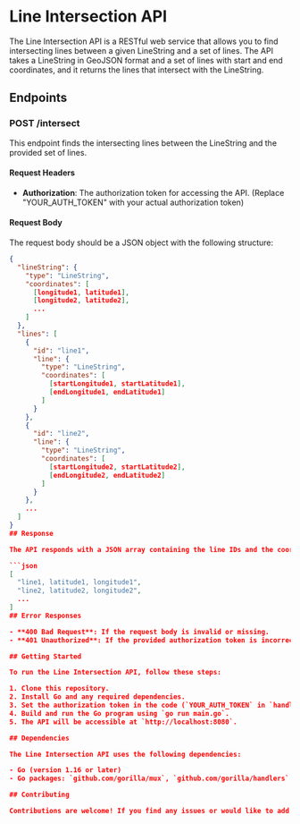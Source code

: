 # Line Intersection API

The Line Intersection API is a RESTful web service that allows you to find intersecting lines between a given LineString and a set of lines. The API takes a LineString in GeoJSON format and a set of lines with start and end coordinates, and it returns the lines that intersect with the LineString.

## Endpoints

### POST /intersect

This endpoint finds the intersecting lines between the LineString and the provided set of lines.

#### Request Headers

- **Authorization**: The authorization token for accessing the API. (Replace "YOUR_AUTH_TOKEN" with your actual authorization token)

#### Request Body

The request body should be a JSON object with the following structure:

```json
{
  "lineString": {
    "type": "LineString",
    "coordinates": [
      [longitude1, latitude1],
      [longitude2, latitude2],
      ...
    ]
  },
  "lines": [
    {
      "id": "line1",
      "line": {
        "type": "LineString",
        "coordinates": [
          [startLongitude1, startLatitude1],
          [endLongitude1, endLatitude1]
        ]
      }
    },
    {
      "id": "line2",
      "line": {
        "type": "LineString",
        "coordinates": [
          [startLongitude2, startLatitude2],
          [endLongitude2, endLatitude2]
        ]
      }
    },
    ...
  ]
}
## Response

The API responds with a JSON array containing the line IDs and the coordinates where each line intersects with the LineString:

```json
[
  "line1, latitude1, longitude1",
  "line2, latitude2, longitude2",
  ...
]
## Error Responses

- **400 Bad Request**: If the request body is invalid or missing.
- **401 Unauthorized**: If the provided authorization token is incorrect or missing.

## Getting Started

To run the Line Intersection API, follow these steps:

1. Clone this repository.
2. Install Go and any required dependencies.
3. Set the authorization token in the code (`YOUR_AUTH_TOKEN` in `handleRequest` function).
4. Build and run the Go program using `go run main.go`.
5. The API will be accessible at `http://localhost:8080`.

## Dependencies

The Line Intersection API uses the following dependencies:

- Go (version 1.16 or later)
- Go packages: `github.com/gorilla/mux`, `github.com/gorilla/handlers`

## Contributing

Contributions are welcome! If you find any issues or would like to add new features, please open an issue or submit a pull request.

